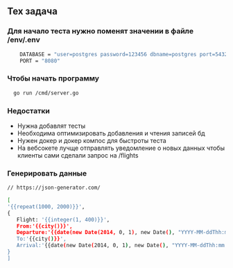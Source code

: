 ## Тех задача 

### Для начало теста нужно поменят значении в файле /env/.env

```sh
    DATABASE = "user=postgres password=123456 dbname=postgres port=5432 sslmode=disable"
    PORT = "8080"
  ```
### Чтобы начать программу 

  ```sh
    go run /cmd/server.go
  ```

### Недостатки 
  * Нужна добавлят тесты 
  * Необходима оптимизировать добавления и чтения записей бд
  * Нужен докер и докер компос для быстроты теста
  * На вебсокете лучще отправлять уведомление о новых данных чтобы клиенты сами сделали запрос на /flights

### Генерировать данные

  ```sh
  // https://json-generator.com/

  [
  '{{repeat(1000, 2000)}}',
  {
     Flight: '{{integer(1, 400)}}',
     From:'{{city()}}',
     Departure:'{{date(new Date(2014, 0, 1), new Date(), "YYYY-MM-ddThh:mm:ss")}}.511Z',
     To:'{{city()}}',
     Arrival:'{{date(new Date(2014, 0, 1), new Date(), "YYYY-MM-ddThh:mm:ss")}}.511Z'
  }
]
```